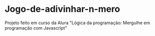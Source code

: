 # Jogo-de-adivinhar-n-mero
Projeto feito em curso da Alura "Lógica da programação: Mergulhe em programação com Javascript"
